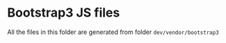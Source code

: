 # Bootstrap3 JS files

All the files in this folder are generated from folder `dev/vendor/bootstrap3`
